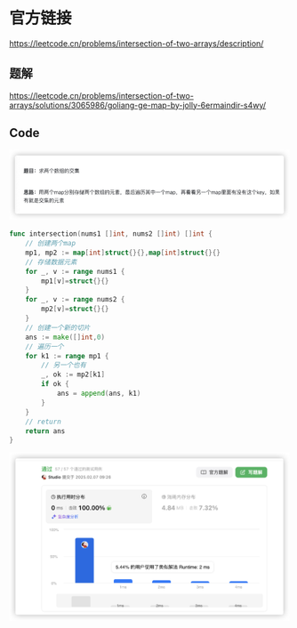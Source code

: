 # 官方链接

https://leetcode.cn/problems/intersection-of-two-arrays/description/

## 题解

https://leetcode.cn/problems/intersection-of-two-arrays/solutions/3065986/goliang-ge-map-by-jolly-6ermaindir-s4wy/

## Code

![image-20250207092215326](../../../pic/image-20250207092215326.png)

```go
func intersection(nums1 []int, nums2 []int) []int {
    // 创建两个map
    mp1, mp2 := map[int]struct{}{},map[int]struct{}{}
    // 存储数据元素
    for _, v := range nums1 {
        mp1[v]=struct{}{}
    }
    for _, v := range nums2 {
        mp2[v]=struct{}{}
    }
    // 创建一个新的切片
    ans := make([]int,0)
    // 遍历一个
    for k1 := range mp1 {
        // 另一个也有
        _, ok := mp2[k1]
        if ok {
            ans = append(ans, k1)
        }
    }
    // return
    return ans
}
```



![image-20250207092624817](../../../pic/image-20250207092624817.png)